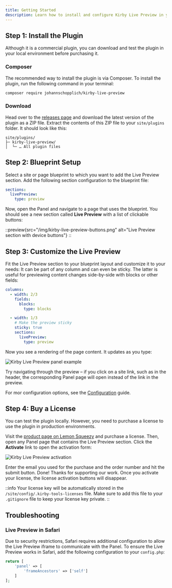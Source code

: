 ```yaml
---
title: Getting Started
description: Learn how to install and configure Kirby Live Preview in your Kirby project.
---
```


## Step 1: Install the Plugin

Although it is a commercial plugin, you can download and test the plugin in your local environment before purchasing it.

### Composer

The recommended way to install the plugin is via Composer. To install the plugin, run the following command in your terminal:

```bash
composer require johannschopplich/kirby-live-preview
```

### Download

Head over to the [releases page](https://github.com/kirby-tools/kirby-live-preview/releases) and download the latest version of the plugin as a ZIP file. Extract the contents of this ZIP file to your `site/plugins` folder. It should look like this:

```
site/plugins/
├─ kirby-live-preview/
│  └─ … All plugin files
```

## Step 2: Blueprint Setup

Select a site or page blueprint to which you want to add the Live Preview section. Add the following section configuration to the blueprint file:

```yaml [pages/default.yml]
sections:
  livePreview:
    type: preview
```

Now, open the Panel and navigate to a page that uses the blueprint. You should see a new section called **Live Preview** with a list of clickable buttons:

::preview{src="/img/kirby-live-preview-buttons.png" alt="Live Preview section with device buttons"}
::

## Step 3: Customize the Live Preview

Fit the Live Preview section to your blueprint layout and customize it to your needs: It can be part of any column and can even be sticky. The latter is useful for previewing content changes side-by-side with blocks or other fields:

```yaml [pages/default.yml]
columns:
  - width: 2/3
    fields:
      blocks:
        type: blocks

  - width: 1/3
    # Make the preview sticky
    sticky: true
    sections:
      livePreview:
        type: preview
```

Now you see a rendering of the page content. It updates as you type:

![Kirby Live Preview panel example](/img/kirby-live-preview-panel-example.png)

Try navigating through the preview – if you click on a site link, such as in the header, the corresponding Panel page will open instead of the link in the preview.

For mor configuration options, see the [Configuration](/docs/live-preview/configuration) guide.

## Step 4: Buy a License

You can test the plugin locally. However, you need to purchase a license to use the plugin in production environments.

Visit the [product page on Lemon Squeezy](https://byjohann.lemonsqueezy.com/buy/359409ce-840d-48c4-aca3-e7d79a95f6d4) and purchase a license. Then, open any Panel page that contains the Live Preview section. Click the **Activate** link to open the activation form:

![Kirby Live Preview activation](/img/kirby-live-preview-activation.png)

Enter the email you used for the purchase and the order number and hit the submit button. Done! Thanks for supporting our work. Once you activate your license, the license activation buttons will disappear.

::info
Your license key will be automatically stored in the `/site/config/.kirby-tools-licenses` file. Make sure to add this file to your `.gitignore` file to keep your license key private.
::

## Troubleshooting

### Live Preview in Safari

Due to security restrictions, Safari requires additional configuration to allow the Live Preview iframe to communicate with the Panel. To ensure the Live Preview works in Safari, add the following configuration to your `config.php`:

```php [config.php]
return [
    'panel' => [
        'frameAncestors' => ['self']
    ]
];
```
